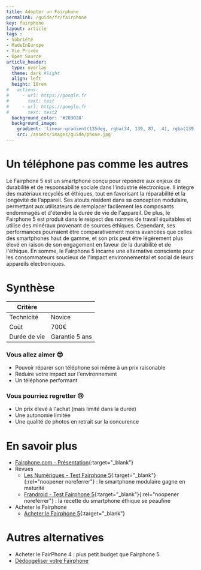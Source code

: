 ```yaml
---
title: Adopter un Fairphone
permalink: /guide/fr/fairphone
key: fairphone
layout: article
tags :
- Sobriété
- MadeInEurope
- Vie Privée
- Open Source
article_header:
  type: overlay
  theme: dark #light
  align: left
  height: 10rem
#   actions:
#     - url: https://google.fr
#       text: test
#     - url: https://google.fr
#       text: test2
  background_color: '#203028'
  background_image:
    gradient: 'linear-gradient(135deg, rgba(34, 139, 87, .4), rgba(139, 34, 139, .4))'
    src: /assets/images/guide/phone.jpg
---
```


# Un téléphone pas comme les autres

Le Fairphone 5 est un smartphone conçu pour répondre aux enjeux de durabilité et de responsabilité sociale dans l'industrie électronique. Il intègre des matériaux recyclés et éthiques, tout en favorisant la réparabilité et la longévité de l'appareil. Ses atouts résident dans sa conception modulaire, permettant aux utilisateurs de remplacer facilement les composants endommagés et d'étendre la durée de vie de l'appareil. 
De plus, le Fairphone 5 est produit dans le respect des normes de travail équitables et utilise des minéraux provenant de sources éthiques. Cependant, ses performances pourraient être comparativement moins avancées que celles des smartphones haut de gamme, et son prix peut être légèrement plus élevé en raison de son engagement en faveur de la durabilité et de l'éthique. En somme, le Fairphone 5 incarne une alternative consciente pour les consommateurs soucieux de l'impact environnemental et social de leurs appareils électroniques.

#  Synthèse

| Critère       |           |
| ---           | ---       |
| Technicité    | Novice    |
| Coût          | 700€      |
| Durée de vie  | Garantie 5 ans |

### Vous allez aimer 😎
- Pouvoir réparer son téléphone soi même à un prix raisonable
- Réduire votre impact sur l'environnement
- Un téléphone performant

### Vous pourriez regretter 😢 
- Un prix élevé à l'achat (mais limité dans la durée)
- Une autonomie limitée
- Une qualité de photos en retrait sur la concurence

# En savoir plus

- [Fairphone.com - Présentation](https://shop.fairphone.com/fr/fairphone-5){:target="_blank"}  
- Revues
  - [Les Numériques - Test Fairphone 5](https://www.lesnumeriques.com/telephone-portable/fairphone-5-p73835/test.html){:target="_blank"}{:rel="noopener noreferrer"} : le smartphone modulaire gagne en maturité
  - [Frandroid - Test Fairphone 5](https://www.frandroid.com/test/1799297_test-fairphone-5-smartphone-ethique){:target="_blank"}{:rel="noopener noreferrer"} : la recette du smartphone éthique se peaufine
- Acheter le Fairphone
  - [Acheter le Fairphone 5](https://shop.fairphone.com/fr/shop/fairphone-5-273#attr=97){:target="_blank"}
  
# Autres alternatives

- Acheter le FairPhone 4 : plus petit budget que Fairphone 5
- [Dédoogeliser votre Fairphone](degoogliser_son_telephone_android)